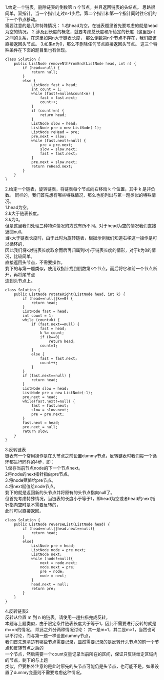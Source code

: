 1.给定一个链表，删除链表的倒数第 n 个节点，并且返回链表的头结点。
思路很简单，双指针，当一个指针走过n-1步后，第二个指针和第一个指针同时往它们的下一个节点移动。  
需要注意的是几种特殊情况：
1.若head为空，在链表题里首先要考虑的就是head为空的情况。
2.涉及到长度的概念，就要考虑总长度和所给定的长度（这里是n）之间的关系，在这里如果n大于链表长度，
那么倒数第n个节点不存在，我们应该直接返回头节点。
3.如果n为0，那么不删除任何节点直接返回头节点。
这三个特殊条件在下面的题目里也有体现。
```
class Solution {
    public ListNode removeNthFromEnd(ListNode head, int n) {
        if (head==null) {
        	return null;
        }
        else {
        	ListNode fast = head;
        	int count = 1;
        	while (fast!=null&&count<n) {
        		fast = fast.next;
        		count++;
        	}
        	if (count!=n) {
        		return head;
        	}
        	ListNode slow = head;
        	ListNode pre = new ListNode(-1);
        	ListNode reHead = pre;
        	pre.next = slow;
        	while (fast.next!=null) {
        		pre = pre.next;
        		slow = slow.next;
        		fast = fast.next;
        	}
        	pre.next = slow.next;
        	return reHead.next;
        }
    }
}
```
2.给定一个链表，旋转链表，将链表每个节点向右移动 k 个位置，其中 k 是非负数。
同样的，我们首先想有哪些特殊情况，那么也能列出与第一题类似的特殊情况。  
1.head为空。  
2.k大于链表长度。  
3.k为0。  
但是这里我们处理三种特殊情况的方式有所不同。对于head为空的情况我们直接返回null，  
当k大于链表长度时，由于此时为旋转链表，根据示例我们知道右移这一操作是可以循环的，  
因此我们将k对链表长度取余而后再归属到k小于链表长度的情形，对于k为0的情况，比较简单，  
直接返回头节点，不需要操作。  
剩下的与第一题类似，使用双指针找到倒数第k个节点，而后将它和前一个节点断开，再将尾节点  
连到头节点上。
```
class Solution {
    public ListNode rotateRight(ListNode head, int k) {
        if (head==null||k==0) {
        	return head;
        }
        ListNode fast = head;
        int count = 1;
        while (count<k) {
        	if (fast.next==null) {
        		fast = head;
        		k %= count;
        		if (k==0)
        			return head;
        		count=1;
        	}
        	else {
        		fast = fast.next;
        		count++;
        	}
        }
        if (fast.next==null) {
        	return head;
        }
        ListNode slow = head;
        ListNode pre = new ListNode(-1);
        pre.next = head;
        while(fast.next!=null) {
        	fast = fast.next;
        	slow = slow.next;
        	pre = pre.next;
        }
        fast.next = head;
        pre.next = null;
        return slow;
    }
}
```
3.反转链表  
链表有一个常用操作是在头节点之前设置dummy节点，反转链表时我们每一个循环都进行同样的4步，即：  
1.储存当前节点node的下一个节点next。  
2将node的next指针指向pre节点。  
3.将node赋值给pre节点。  
4.将next赋值给node节点。  
剩下的就是返回新的头节点并将原有的头节点指向null了。  
但首先考虑特殊情况，当链表的长度小于等于1，即head为空或者head的next指针指向空时是不需要反转的，  
此时可以直接返回。
```
class Solution {
    public ListNode reverseList(ListNode head) {
        if (head==null||head.next==null){
            return head;
        }
        else{
            ListNode pre = head;
            ListNode node = pre.next;
            ListNode next;
            while (node!=null){
                next = node.next;
                node.next = pre;
                pre = node;
                node = next;
            }
            head.next = null;
            return pre;
        }
    }
}
```
4.反转链表2  
反转从位置 m 到 n 的链表。请使用一趟扫描完成反转。  
本题与上题类似，由于限定条件链表长度大于等于1，因此不需要进行反转的就是m==n的情况。
除此之外分两种情况讨论：
其一是m=1，其二是m>1，当然也可以不讨论，而与第一题一样设置dummy节点，  
我们首先想清楚有哪些节点需要记录，显然需要记录的是反转开头节点的前一个节点和反转节点之后的  
一个节点，然后需要一个count变量记录当前所在的区间，保证只反转给定区域内的节点，剩下的与上题  
类似，但要格外注意的是此时原先的头节点可能仍是头节点，也可能不是，如果设置了dummy变量则不需要考虑这种情况。  

